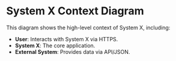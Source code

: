 # System X Context Diagram
This diagram shows the high-level context of System X, including:
- **User**: Interacts with System X via HTTPS.
- **System X**: The core application.
- **External System**: Provides data via API/JSON.